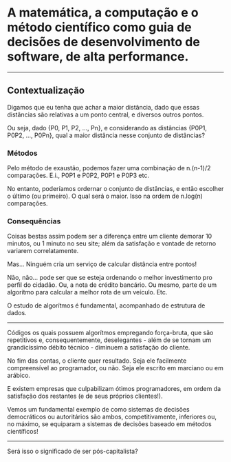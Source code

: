# A matemática, a computação e o método científico como guia de decisões de desenvolvimento de software, de alta performance.

---------------------------------------------------------------------

## Contextualização

Digamos que eu tenha que achar a maior distância, dado que essas distâncias são relativas a um ponto central, e diversos outros pontos.

Ou seja, dado {P0, P1, P2, ..., Pn}, e considerando as distâncias {P0P1, P0P2, ..., P0Pn}, qual a maior distância nesse conjunto de distâncias?


### Métodos

Pelo método de exaustão, podemos fazer uma combinação de n.(n-1)/2 comparações. E.i., P0P1 e P0P2, P0P1 e P0P3 etc.

No entanto, poderíamos ordernar o conjunto de distâncias, e então escolher o último (ou primeiro). O qual será o maior. Isso na ordem de n.log(n) comparações.

### Consequências

Coisas bestas assim podem ser a diferença entre um cliente demorar 10 minutos, ou 1 minuto no seu site; além da satisfação e vontade de retorno variarem correlatamente.

Mas... Ninguém cria um serviço de calcular distância entre pontos!

Não, não... pode ser que se esteja ordenando o melhor investimento pro perfil do cidadão. Ou, a nota de crédito bancário. Ou mesmo, parte de um algorítmo para calcular a melhor rota de um veículo. Etc.

O estudo de algorítmos é fundamental, acompanhado de estrutura de dados.

--------------

Códigos os quais possuem algorítmos empregando força-bruta, que são repetitivos e, consequentemente, deselegantes - além de se tornam um grandicíssimo débito técnico - diminuem a satisfação do cliente.

No fim das contas, o cliente quer resultado. Seja ele facilmente compreensível ao programador, ou não. Seja ele escrito em marciano ou em arábico.

E existem empresas que culpabilizam ótimos programadores, em ordem da satisfação dos restantes (e de seus próprios clientes!).

Vemos um fundamental exemplo de como sistemas de decisões democráticos ou autoritários são ambos, competitivamente, inferiores ou, no máximo, se equiparam a sistemas de decisões baseado em métodos científicos!

---------------------

Será isso o significado de ser pós-capitalista?


